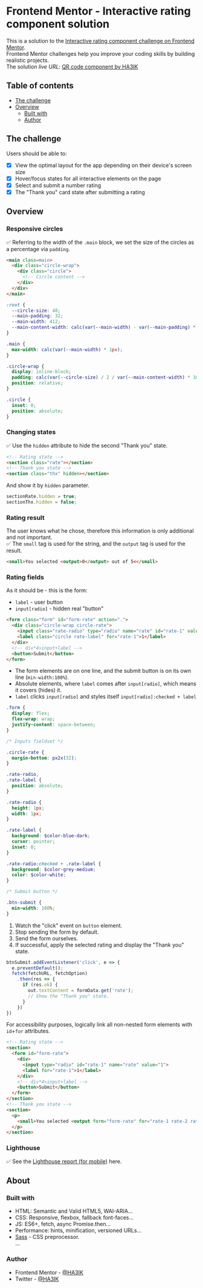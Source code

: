 # Frontend Mentor - Interactive rating component solution

This is a solution to the [Interactive rating component challenge on Frontend Mentor](https://www.frontendmentor.io/challenges/interactive-rating-component-koxpeBUmI).  
Frontend Mentor challenges help you improve your coding skills by building realistic projects.  
The solution *live URL*: [QR code component by HA3IK](https://ha3ik.github.io/fep/interactive-rating-component)

## Table of contents

- [The challenge](#the-challenge)
- [Overview](#overview)
  - [Built with](#built-with)
  - [Author](#author)

## The challenge

Users should be able to:

- [x] View the optimal layout for the app depending on their device's screen size
- [x] Hover/focus states for all interactive elements on the page
- [x] Select and submit a number rating
- [x] The "Thank you" card state after submitting a rating

## Overview

### Responsive circles

✅ Referring to the width of the `.main` block, we set the size of the circles as a percentage via `padding`.

```html
<main class=main>
  <div class="circle-wrap">
    <div class="circle">
      <!-- Circle content -->
    </div>
  </div>
</main>
```
```css
:root {
  --circle-size: 48;
  --main-padding: 32;
  --main-width: 412;
  --main-content-width: calc(var(--main-width) - var(--main-padding) * 2);
}

.main {
  max-width: calc(var(--main-width) * 1px);
}

.circle-wrap {
  display: inline-block;
  padding: calc(var(--circle-size) / 2 / var(--main-content-width) * 100%);
  position: relative;
}

.circle {
  inset: 0;
  position: absolute;
}
```

### Changing states

✅ Use the `hidden` attribute to hide the second "Thank you" state.

```html
<!-- Rating state -->
<section class="rate"></section>
<!-- Thank you state -->
<section class="thx" hidden></section>
```
And show it by `hidden` parameter.

```js
sectionRate.hidden = true;
sectionThx.hidden = false;
```

### Rating result

The user knows what he chose, therefore this information is only additional and not important.  
✅ The `small` tag is used for the string, and the `output` tag is used for the result.
```html
<small>You selected <output>0</output> out of 5<</small>
```

### Rating fields

As it should be - this is the form:
- `label` - user button
- `input[radio]` - hidden real "button"
```html
<form class="form" id="form-rate" action=".">
  <div class="circle-wrap circle-rate">
    <input class="rate-radio" type="radio" name="rate" id="rate-1" value="1">
    <label class="circle rate-label" for="rate-1">1</label>
  </div>
  <!-- div*4>input+label -->
  <button>Submit</button>
</form>
```

- The form elements are on one line, and the submit button is on its own line (`min-width:100%`).  
- Absolute elements, where `label` comes after `input[radio]`, which means it covers (hides) it.  
- `label` clicks `input[radio]` and styles itself `input[radio]:checked + label`
```scss
.form {
  display: flex;
  flex-wrap: wrap;
  justify-content: space-between;
}

/* Inputs fieldset */

.circle-rate {
  margin-bottom: px2x(32);
}

.rate-radio,
.rate-label {
  position: absolute;
}

.rate-radio {
  height: 1px;
  width: 1px;
}

.rate-label {
  background: $color-blue-dark;
  cursor: pointer;
  inset: 0;
}

.rate-radio:checked + .rate-label {
  background: $color-grey-medium;
  color: $color-white;
}

/* Submit button */

.btn-submit {
  min-width: 100%;
}
```

1. Watch the "click" event on `button` element.
2. Stop sending the form by default.
3. Send the form ourselves.
4. If successful, apply the selected rating and display the "Thank you" state.
```js
btnSubmit.addEventListener('click', e => {
  e.preventDefault();
  fetch(fetchURL, fetchOption)
    .then(res => {
      if (res.ok) {
        out.textContent = formData.get('rate');
        // Show the "Thank you" state.
      }
    })
})

```

For accessibility purposes, logically link all non-nested form elements with `id`+`for` attributes.
```html
<!-- Rating state -->
<section>
  <form id="form-rate">
    <div>
      <input type="radio" id="rate-1" name="rate" value="1">
      <label for="rate-1">1</label>
    </div>
    <!-- div*4>input+label -->
    <button>Submit</button>
  </form>
</section>
<!-- Thank you state -->
<section>
  <p>
    <small>You selected <output form="form-rate" for="rate-1 rate-2 rate-3 rate-4 rate-5">0</output> out of 5</small>
  </p>
</section>
```

### Lighthouse

✅ See the [Lighthouse report (for mobile)](https://ha3ik.github.io/fep/interactive-rating-component/_challenge/lighthouse-report-mob.html) here.

## About

### Built with

- HTML: Semantic and Valid HTML5, WAI-ARIA…
- CSS: Responsive, flexbox, fallback font-faces…
- JS: ES6+, fetch, async Promise.then…
- Performance: hints, minification, versioned URLs…
- [Sass](https://sass-lang.com/) - CSS preprocessor.  
  …

### Author

- Frontend Mentor - [@HA3IK](https://www.frontendmentor.io/profile/ha3ik)
- Twitter - [@HA3IK](https://www.twitter.com/ha3ik)
